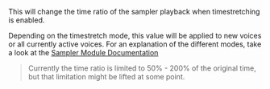This will change the time ratio of the sampler playback when timestretching is enabled.

Depending on the timestretch mode, this value will be applied to new voices or all currently active voices. For an explanation of the different modes, take a look at the [Sampler Module Documentation](/hise-modules/sound-generators/list/streamingsampler#timestretching)

> Currently the time ratio is limited to 50% - 200% of the original time, but that limitation might be lifted at some point.
